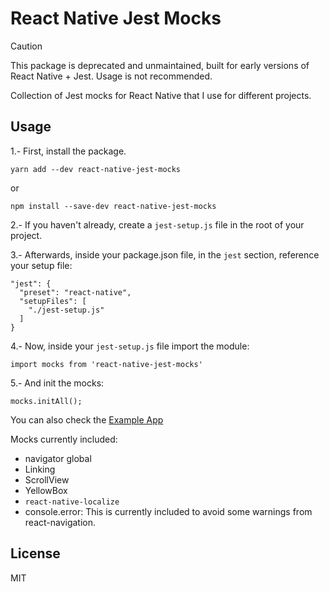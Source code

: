 # React Native Jest Mocks

> [!CAUTION]
> This package is deprecated and unmaintained, built for early versions of React Native + Jest. Usage is not recommended.

Collection of Jest mocks for React Native that I use for different projects.

## Usage

1.- First, install the package.

`yarn add --dev react-native-jest-mocks`

or

`npm install --save-dev react-native-jest-mocks`

2.- If you haven't already, create a `jest-setup.js` file in the root of your project.

3.- Afterwards, inside your package.json file, in the `jest` section, reference your setup file:

````
"jest": {
  "preset": "react-native",
  "setupFiles": [
    "./jest-setup.js"
  ]
}
````

4.- Now, inside your `jest-setup.js` file import the module:

`import mocks from 'react-native-jest-mocks'`

5.- And init the mocks:

`mocks.initAll();`

You can also check the [Example App](https://github.com/Xabadu/react-native-jest-mocks/tree/master/Example)

Mocks currently included:

* navigator global
* Linking
* ScrollView
* YellowBox
* `react-native-localize`
* console.error: This is currently included to avoid some warnings from react-navigation.

## License
MIT
